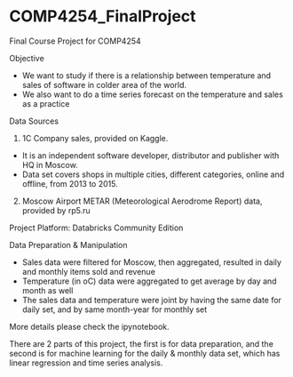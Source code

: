 # COMP4254_FinalProject
Final Course Project for COMP4254

Objective
- We want to study if there is a relationship between temperature and sales of software in colder area of the world.
- We also want to do a time series forecast on the temperature and sales as a practice

Data Sources
1) 1C Company sales, provided on Kaggle. 
- It is an independent software developer, distributor and publisher with HQ in Moscow. 
- Data set covers shops in multiple cities, different categories, online and offline, from 2013 to 2015.

2) Moscow Airport METAR (Meteorological Aerodrome Report) data, provided by rp5.ru  


Project Platform: Databricks Community Edition  


Data Preparation & Manipulation  

- Sales data were filtered for Moscow, then aggregated, resulted in daily and monthly items sold and revenue
- Temperature (in oC) data were aggregated to get average by day and month as well
- The sales data and temperature were joint by having the same date for daily set, and by same month-year for monthly set

More details please check the ipynotebook.  

There are 2 parts of this project, the first is for data preparation, and the second is for machine learning for the daily & monthly data set, which has linear regression and time series analysis.

